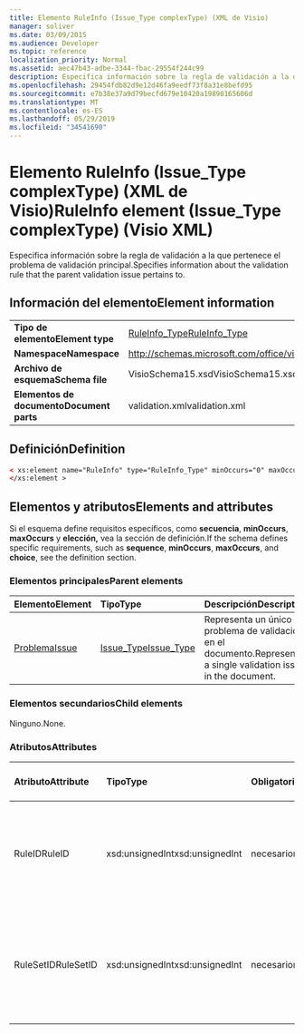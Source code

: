```yaml
---
title: Elemento RuleInfo (Issue_Type complexType) (XML de Visio)
manager: soliver
ms.date: 03/09/2015
ms.audience: Developer
ms.topic: reference
localization_priority: Normal
ms.assetid: aec47b43-adbe-3344-fbac-29554f244c99
description: Especifica información sobre la regla de validación a la que pertenece el problema de validación principal.
ms.openlocfilehash: 29454fdb82d9e12d46fa9eedf73f8a31e8befd95
ms.sourcegitcommit: e7b38e37a9d79becfd679e10420a19890165606d
ms.translationtype: MT
ms.contentlocale: es-ES
ms.lasthandoff: 05/29/2019
ms.locfileid: "34541690"
---
```

# <a name="ruleinfo-element-issue_type-complextype-visio-xml"></a><span data-ttu-id="f6276-103">Elemento RuleInfo (Issue_Type complexType) (XML de Visio)</span><span class="sxs-lookup"><span data-stu-id="f6276-103">RuleInfo element (Issue_Type complexType) (Visio XML)</span></span>

<span data-ttu-id="f6276-104">Especifica información sobre la regla de validación a la que pertenece el problema de validación principal.</span><span class="sxs-lookup"><span data-stu-id="f6276-104">Specifies information about the validation rule that the parent validation issue pertains to.</span></span>
  
## <a name="element-information"></a><span data-ttu-id="f6276-105">Información del elemento</span><span class="sxs-lookup"><span data-stu-id="f6276-105">Element information</span></span>

|||
|:-----|:-----|
|<span data-ttu-id="f6276-106">**Tipo de elemento**</span><span class="sxs-lookup"><span data-stu-id="f6276-106">**Element type**</span></span> <br/> |[<span data-ttu-id="f6276-107">RuleInfo_Type</span><span class="sxs-lookup"><span data-stu-id="f6276-107">RuleInfo_Type</span></span>](ruleinfo_type-complextypevisio-xml.md) <br/> |
|<span data-ttu-id="f6276-108">**Namespace**</span><span class="sxs-lookup"><span data-stu-id="f6276-108">**Namespace**</span></span> <br/> |http://schemas.microsoft.com/office/visio/2012/main  <br/> |
|<span data-ttu-id="f6276-109">**Archivo de esquema**</span><span class="sxs-lookup"><span data-stu-id="f6276-109">**Schema file**</span></span> <br/> |<span data-ttu-id="f6276-110">VisioSchema15.xsd</span><span class="sxs-lookup"><span data-stu-id="f6276-110">VisioSchema15.xsd</span></span>  <br/> |
|<span data-ttu-id="f6276-111">**Elementos de documento**</span><span class="sxs-lookup"><span data-stu-id="f6276-111">**Document parts**</span></span> <br/> |<span data-ttu-id="f6276-112">validation.xml</span><span class="sxs-lookup"><span data-stu-id="f6276-112">validation.xml</span></span>  <br/> |
   
## <a name="definition"></a><span data-ttu-id="f6276-113">Definición</span><span class="sxs-lookup"><span data-stu-id="f6276-113">Definition</span></span>

```XML
< xs:element name="RuleInfo" type="RuleInfo_Type" minOccurs="0" maxOccurs="1" >
</xs:element >
```

## <a name="elements-and-attributes"></a><span data-ttu-id="f6276-114">Elementos y atributos</span><span class="sxs-lookup"><span data-stu-id="f6276-114">Elements and attributes</span></span>

<span data-ttu-id="f6276-115">Si el esquema define requisitos específicos, como **secuencia**, **minOccurs**, **maxOccurs** y **elección,** vea la sección de definición.</span><span class="sxs-lookup"><span data-stu-id="f6276-115">If the schema defines specific requirements, such as **sequence**, **minOccurs**, **maxOccurs**, and **choice**, see the definition section.</span></span> 
  
### <a name="parent-elements"></a><span data-ttu-id="f6276-116">Elementos principales</span><span class="sxs-lookup"><span data-stu-id="f6276-116">Parent elements</span></span>

|<span data-ttu-id="f6276-117">**Elemento**</span><span class="sxs-lookup"><span data-stu-id="f6276-117">**Element**</span></span>|<span data-ttu-id="f6276-118">**Tipo**</span><span class="sxs-lookup"><span data-stu-id="f6276-118">**Type**</span></span>|<span data-ttu-id="f6276-119">**Descripción**</span><span class="sxs-lookup"><span data-stu-id="f6276-119">**Description**</span></span>|
|:-----|:-----|:-----|
|[<span data-ttu-id="f6276-120">Problema</span><span class="sxs-lookup"><span data-stu-id="f6276-120">Issue</span></span>](issue-element-issues_type-complextypevisio-xml.md) <br/> |[<span data-ttu-id="f6276-121">Issue_Type</span><span class="sxs-lookup"><span data-stu-id="f6276-121">Issue_Type</span></span>](issue_type-complextypevisio-xml.md) <br/> |<span data-ttu-id="f6276-122">Representa un único problema de validación en el documento.</span><span class="sxs-lookup"><span data-stu-id="f6276-122">Represents a single validation issue in the document.</span></span>  <br/> |
   
### <a name="child-elements"></a><span data-ttu-id="f6276-123">Elementos secundarios</span><span class="sxs-lookup"><span data-stu-id="f6276-123">Child elements</span></span>

<span data-ttu-id="f6276-124">Ninguno.</span><span class="sxs-lookup"><span data-stu-id="f6276-124">None.</span></span>
  
### <a name="attributes"></a><span data-ttu-id="f6276-125">Atributos</span><span class="sxs-lookup"><span data-stu-id="f6276-125">Attributes</span></span>

|<span data-ttu-id="f6276-126">**Atributo**</span><span class="sxs-lookup"><span data-stu-id="f6276-126">**Attribute**</span></span>|<span data-ttu-id="f6276-127">**Tipo**</span><span class="sxs-lookup"><span data-stu-id="f6276-127">**Type**</span></span>|<span data-ttu-id="f6276-128">**Obligatorio**</span><span class="sxs-lookup"><span data-stu-id="f6276-128">**Required**</span></span>|<span data-ttu-id="f6276-129">**Descripción**</span><span class="sxs-lookup"><span data-stu-id="f6276-129">**Description**</span></span>|<span data-ttu-id="f6276-130">**Posibles valores**</span><span class="sxs-lookup"><span data-stu-id="f6276-130">**Possible values**</span></span>|
|:-----|:-----|:-----|:-----|:-----|
|<span data-ttu-id="f6276-131">RuleID</span><span class="sxs-lookup"><span data-stu-id="f6276-131">RuleID</span></span>  <br/> |<span data-ttu-id="f6276-132">xsd:unsignedInt</span><span class="sxs-lookup"><span data-stu-id="f6276-132">xsd:unsignedInt</span></span>  <br/> |<span data-ttu-id="f6276-133">necesario</span><span class="sxs-lookup"><span data-stu-id="f6276-133">required</span></span>  <br/> |<span data-ttu-id="f6276-134">Especifica el identificador único de la regla de validación a la que pertenece el problema primario.</span><span class="sxs-lookup"><span data-stu-id="f6276-134">Specifies the unique identifier of the validation rule that the parent issue pertains to.</span></span>  <br/> |<span data-ttu-id="f6276-135">Valores del tipo xsd:unsignedInt.</span><span class="sxs-lookup"><span data-stu-id="f6276-135">Values of the xsd:unsignedInt type.</span></span>  <br/> |
|<span data-ttu-id="f6276-136">RuleSetID</span><span class="sxs-lookup"><span data-stu-id="f6276-136">RuleSetID</span></span>  <br/> |<span data-ttu-id="f6276-137">xsd:unsignedInt</span><span class="sxs-lookup"><span data-stu-id="f6276-137">xsd:unsignedInt</span></span>  <br/> |<span data-ttu-id="f6276-138">necesario</span><span class="sxs-lookup"><span data-stu-id="f6276-138">required</span></span>  <br/> |<span data-ttu-id="f6276-139">Especifica el identificador único del conjunto de reglas de validación al que pertenece el problema principal.</span><span class="sxs-lookup"><span data-stu-id="f6276-139">Specifies the unique identifier of the validation rule set that the parent issue pertains to.</span></span>  <br/> |<span data-ttu-id="f6276-140">Valores del tipo xsd:unsignedInt.</span><span class="sxs-lookup"><span data-stu-id="f6276-140">Values of the xsd:unsignedInt type.</span></span>  <br/> |
   

